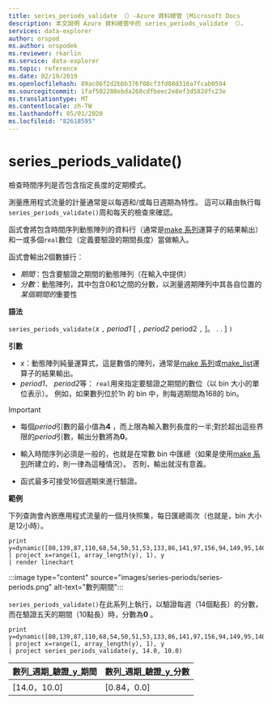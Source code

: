```yaml
---
title: series_periods_validate （）-Azure 資料總管 |Microsoft Docs
description: 本文說明 Azure 資料總管中的 series_periods_validate （）。
services: data-explorer
author: orspod
ms.author: orspodek
ms.reviewer: rkarlin
ms.service: data-explorer
ms.topic: reference
ms.date: 02/19/2019
ms.openlocfilehash: 89ac06f2d2bbb376f08cf3fd88d316a7fcab0594
ms.sourcegitcommit: 1faf502280ebda268cdfbeec2e8ef3d582dfc23e
ms.translationtype: MT
ms.contentlocale: zh-TW
ms.lasthandoff: 05/01/2020
ms.locfileid: "82618595"
---
```

# <a name="series_periods_validate"></a>series_periods_validate()

檢查時間序列是否包含指定長度的定期模式。  

測量應用程式流量的計量通常是以每週和/或每日週期為特性。 這可以藉由執行每`series_periods_validate()`周和每天的檢查來確認。

函式會將包含時間序列動態陣列的資料行（通常是[make 系列](make-seriesoperator.md)運算子的結果輸出）和一或多個`real`數位（定義要驗證的期間長度）當做輸入。 

函式會輸出2個數據行：
* *期間*：包含要驗證之期間的動態陣列（在輸入中提供）
* *分數*：動態陣列，其中包含0和1之間的分數，以測量週期陣列中其各自位置的*某個期間的*重要性

**語法**

`series_periods_validate(`*x* `,` *period1* [ `,` *period2* period2 `,` ]。 . . ] `)`

**引數**

* *x*：動態陣列純量運算式，這是數值的陣列，通常是[make 系列](make-seriesoperator.md)或[make_list](makelist-aggfunction.md)運算子的結果輸出。
* *period1*、 *period2*等： `real`用來指定要驗證之期間的數位（以 bin 大小的單位表示）。 例如，如果數列位於1h 的 bin 中，則每週期間為168的 bin。

> [!IMPORTANT]
> * 每個*period*引數的最小值為**4** ，而上限為輸入數列長度的一半;對於超出這些界限的*period*引數，輸出分數將為**0**。
>
> * 輸入時間序列必須是一般的，也就是在常數 bin 中匯總（如果是使用[make 系列](make-seriesoperator.md)所建立的，則一律為這種情況）。 否則，輸出就沒有意義。
> 
> * 函式最多可接受16個週期來進行驗證。


**範例**

下列查詢會內嵌應用程式流量的一個月快照集，每日匯總兩次（也就是，bin 大小是12小時）。

```kusto
print y=dynamic([80,139,87,110,68,54,50,51,53,133,86,141,97,156,94,149,95,140,77,61,50,54,47,133,72,152,94,148,105,162,101,160,87,63,53,55,54,151,103,189,108,183,113,175,113,178,90,71,62,62,65,165,109,181,115,182,121,178,114,170])
| project x=range(1, array_length(y), 1), y  
| render linechart 
```

:::image type="content" source="images/series-periods/series-periods.png" alt-text="數列期間":::

`series_periods_validate()`在此系列上執行，以驗證每週（14個點長）的分數，而在驗證五天的期間（10點長）時，分數為**0** 。

```kusto
print y=dynamic([80,139,87,110,68,54,50,51,53,133,86,141,97,156,94,149,95,140,77,61,50,54,47,133,72,152,94,148,105,162,101,160,87,63,53,55,54,151,103,189,108,183,113,175,113,178,90,71,62,62,65,165,109,181,115,182,121,178,114,170])
| project x=range(1, array_length(y), 1), y  
| project series_periods_validate(y, 14.0, 10.0)
```

| 數列\_週期\_驗證\_y\_期間  | 數列\_週期\_驗證\_y\_分數 |
|-------------|-------------------|
| [14.0，10.0] | [0.84，0.0]  |